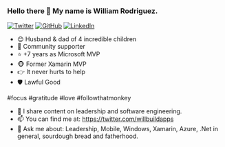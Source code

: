 ### Hello there 👋 My name is William Rodriguez.

<a href="https://twitter.com/willbuildapps"><img src="https://img.shields.io/twitter/follow/willbuildapps?label=Twitter&style=social" alt="Twitter" /></a>
<a href="https://github.com/willbuildapps"><img src="https://img.shields.io/github/followers/willbuildapps?style=social" alt="GitHub" /></a>
<a href="https://www.linkedin.com/in/willbuildapps"><img src="https://img.shields.io/badge/LinkedIn--_.svg?style=social&logo=linkedin" alt="LinkedIn" /></a>

- 😊 Husband & dad of 4 incredible children
- 🙋 Community supporter
- ⭐ +7 years as Microsoft MVP
- 🐵 Former Xamarin MVP
- 👉 It never hurts to help
- 🛡️ Lawful Good

#focus #gratitude #love #followthatmonkey

- 👯 I share content on leadership and software engineering.
- 📫 You can find me at: https://twitter.com/willbuildapps
- 💬 Ask me about: Leadership, Mobile, Windows, Xamarin, Azure, .Net in general, sourdough bread and fatherhood.

